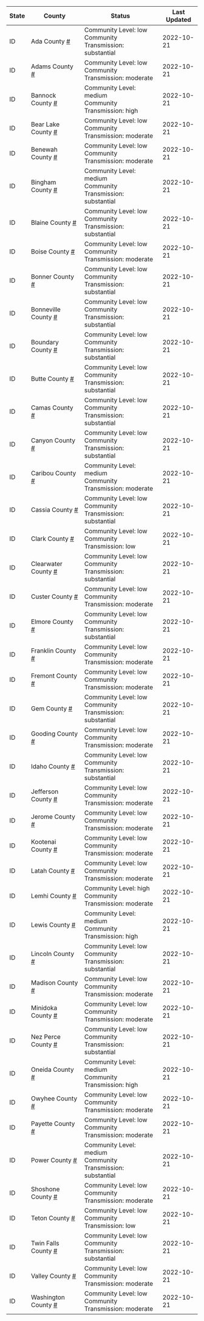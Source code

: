 State | County | Status | Last Updated
--- | --- | --- | --- 
ID | Ada County <a href="#ada_county">#</a> | <a name="ada_county"></a>Community Level: low<br/>Community Transmission: substantial | 2022-10-21
ID | Adams County <a href="#adams_county">#</a> | <a name="adams_county"></a>Community Level: low<br/>Community Transmission: moderate | 2022-10-21
ID | Bannock County <a href="#bannock_county">#</a> | <a name="bannock_county"></a>Community Level: medium<br/>Community Transmission: high | 2022-10-21
ID | Bear Lake County <a href="#bear_lake_county">#</a> | <a name="bear_lake_county"></a>Community Level: low<br/>Community Transmission: moderate | 2022-10-21
ID | Benewah County <a href="#benewah_county">#</a> | <a name="benewah_county"></a>Community Level: low<br/>Community Transmission: moderate | 2022-10-21
ID | Bingham County <a href="#bingham_county">#</a> | <a name="bingham_county"></a>Community Level: medium<br/>Community Transmission: substantial | 2022-10-21
ID | Blaine County <a href="#blaine_county">#</a> | <a name="blaine_county"></a>Community Level: low<br/>Community Transmission: substantial | 2022-10-21
ID | Boise County <a href="#boise_county">#</a> | <a name="boise_county"></a>Community Level: low<br/>Community Transmission: moderate | 2022-10-21
ID | Bonner County <a href="#bonner_county">#</a> | <a name="bonner_county"></a>Community Level: low<br/>Community Transmission: substantial | 2022-10-21
ID | Bonneville County <a href="#bonneville_county">#</a> | <a name="bonneville_county"></a>Community Level: low<br/>Community Transmission: substantial | 2022-10-21
ID | Boundary County <a href="#boundary_county">#</a> | <a name="boundary_county"></a>Community Level: low<br/>Community Transmission: substantial | 2022-10-21
ID | Butte County <a href="#butte_county">#</a> | <a name="butte_county"></a>Community Level: low<br/>Community Transmission: substantial | 2022-10-21
ID | Camas County <a href="#camas_county">#</a> | <a name="camas_county"></a>Community Level: low<br/>Community Transmission: substantial | 2022-10-21
ID | Canyon County <a href="#canyon_county">#</a> | <a name="canyon_county"></a>Community Level: low<br/>Community Transmission: substantial | 2022-10-21
ID | Caribou County <a href="#caribou_county">#</a> | <a name="caribou_county"></a>Community Level: medium<br/>Community Transmission: moderate | 2022-10-21
ID | Cassia County <a href="#cassia_county">#</a> | <a name="cassia_county"></a>Community Level: low<br/>Community Transmission: substantial | 2022-10-21
ID | Clark County <a href="#clark_county">#</a> | <a name="clark_county"></a>Community Level: low<br/>Community Transmission: low | 2022-10-21
ID | Clearwater County <a href="#clearwater_county">#</a> | <a name="clearwater_county"></a>Community Level: low<br/>Community Transmission: substantial | 2022-10-21
ID | Custer County <a href="#custer_county">#</a> | <a name="custer_county"></a>Community Level: low<br/>Community Transmission: moderate | 2022-10-21
ID | Elmore County <a href="#elmore_county">#</a> | <a name="elmore_county"></a>Community Level: low<br/>Community Transmission: substantial | 2022-10-21
ID | Franklin County <a href="#franklin_county">#</a> | <a name="franklin_county"></a>Community Level: low<br/>Community Transmission: moderate | 2022-10-21
ID | Fremont County <a href="#fremont_county">#</a> | <a name="fremont_county"></a>Community Level: low<br/>Community Transmission: moderate | 2022-10-21
ID | Gem County <a href="#gem_county">#</a> | <a name="gem_county"></a>Community Level: low<br/>Community Transmission: substantial | 2022-10-21
ID | Gooding County <a href="#gooding_county">#</a> | <a name="gooding_county"></a>Community Level: low<br/>Community Transmission: moderate | 2022-10-21
ID | Idaho County <a href="#idaho_county">#</a> | <a name="idaho_county"></a>Community Level: low<br/>Community Transmission: substantial | 2022-10-21
ID | Jefferson County <a href="#jefferson_county">#</a> | <a name="jefferson_county"></a>Community Level: low<br/>Community Transmission: moderate | 2022-10-21
ID | Jerome County <a href="#jerome_county">#</a> | <a name="jerome_county"></a>Community Level: low<br/>Community Transmission: moderate | 2022-10-21
ID | Kootenai County <a href="#kootenai_county">#</a> | <a name="kootenai_county"></a>Community Level: low<br/>Community Transmission: moderate | 2022-10-21
ID | Latah County <a href="#latah_county">#</a> | <a name="latah_county"></a>Community Level: low<br/>Community Transmission: moderate | 2022-10-21
ID | Lemhi County <a href="#lemhi_county">#</a> | <a name="lemhi_county"></a>Community Level: high<br/>Community Transmission: moderate | 2022-10-21
ID | Lewis County <a href="#lewis_county">#</a> | <a name="lewis_county"></a>Community Level: medium<br/>Community Transmission: high | 2022-10-21
ID | Lincoln County <a href="#lincoln_county">#</a> | <a name="lincoln_county"></a>Community Level: low<br/>Community Transmission: substantial | 2022-10-21
ID | Madison County <a href="#madison_county">#</a> | <a name="madison_county"></a>Community Level: low<br/>Community Transmission: moderate | 2022-10-21
ID | Minidoka County <a href="#minidoka_county">#</a> | <a name="minidoka_county"></a>Community Level: low<br/>Community Transmission: moderate | 2022-10-21
ID | Nez Perce County <a href="#nez_perce_county">#</a> | <a name="nez_perce_county"></a>Community Level: low<br/>Community Transmission: substantial | 2022-10-21
ID | Oneida County <a href="#oneida_county">#</a> | <a name="oneida_county"></a>Community Level: medium<br/>Community Transmission: high | 2022-10-21
ID | Owyhee County <a href="#owyhee_county">#</a> | <a name="owyhee_county"></a>Community Level: low<br/>Community Transmission: moderate | 2022-10-21
ID | Payette County <a href="#payette_county">#</a> | <a name="payette_county"></a>Community Level: low<br/>Community Transmission: moderate | 2022-10-21
ID | Power County <a href="#power_county">#</a> | <a name="power_county"></a>Community Level: medium<br/>Community Transmission: substantial | 2022-10-21
ID | Shoshone County <a href="#shoshone_county">#</a> | <a name="shoshone_county"></a>Community Level: low<br/>Community Transmission: moderate | 2022-10-21
ID | Teton County <a href="#teton_county">#</a> | <a name="teton_county"></a>Community Level: low<br/>Community Transmission: low | 2022-10-21
ID | Twin Falls County <a href="#twin_falls_county">#</a> | <a name="twin_falls_county"></a>Community Level: low<br/>Community Transmission: substantial | 2022-10-21
ID | Valley County <a href="#valley_county">#</a> | <a name="valley_county"></a>Community Level: low<br/>Community Transmission: moderate | 2022-10-21
ID | Washington County <a href="#washington_county">#</a> | <a name="washington_county"></a>Community Level: low<br/>Community Transmission: moderate | 2022-10-21
